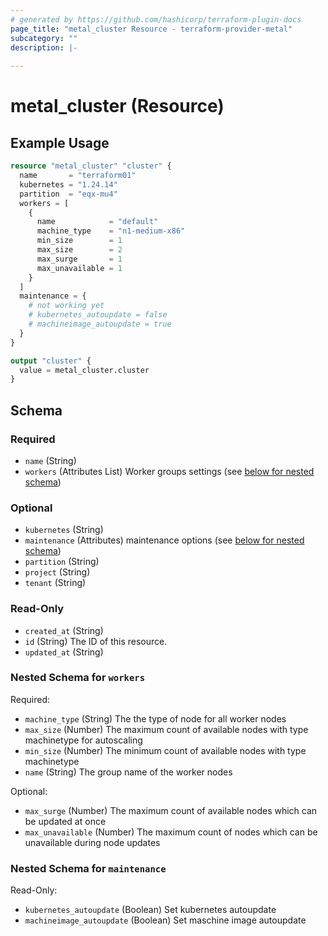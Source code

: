 ```yaml
---
# generated by https://github.com/hashicorp/terraform-plugin-docs
page_title: "metal_cluster Resource - terraform-provider-metal"
subcategory: ""
description: |-
  
---
```


# metal_cluster (Resource)



## Example Usage

```terraform
resource "metal_cluster" "cluster" {
  name       = "terraform01"
  kubernetes = "1.24.14"
  partition  = "eqx-mu4"
  workers = [
    {
      name            = "default"
      machine_type    = "n1-medium-x86"
      min_size        = 1
      max_size        = 2
      max_surge       = 1
      max_unavailable = 1
    }
  ]
  maintenance = {
    # not working yet
    # kubernetes_autoupdate = false
    # machineimage_autoupdate = true
  }
}

output "cluster" {
  value = metal_cluster.cluster
}
```

<!-- schema generated by tfplugindocs -->
## Schema

### Required

- `name` (String)
- `workers` (Attributes List) Worker groups settings (see [below for nested schema](#nestedatt--workers))

### Optional

- `kubernetes` (String)
- `maintenance` (Attributes) maintenance options (see [below for nested schema](#nestedatt--maintenance))
- `partition` (String)
- `project` (String)
- `tenant` (String)

### Read-Only

- `created_at` (String)
- `id` (String) The ID of this resource.
- `updated_at` (String)

<a id="nestedatt--workers"></a>
### Nested Schema for `workers`

Required:

- `machine_type` (String) The the type of node for all worker nodes
- `max_size` (Number) The maximum count of available nodes with type machinetype for autoscaling
- `min_size` (Number) The minimum count of available nodes with type machinetype
- `name` (String) The group name of the worker nodes

Optional:

- `max_surge` (Number) The maximum count of available nodes which can be updated at once
- `max_unavailable` (Number) The maximum count of nodes which can be unavailable during node updates


<a id="nestedatt--maintenance"></a>
### Nested Schema for `maintenance`

Read-Only:

- `kubernetes_autoupdate` (Boolean) Set kubernetes autoupdate
- `machineimage_autoupdate` (Boolean) Set maschine image autoupdate
